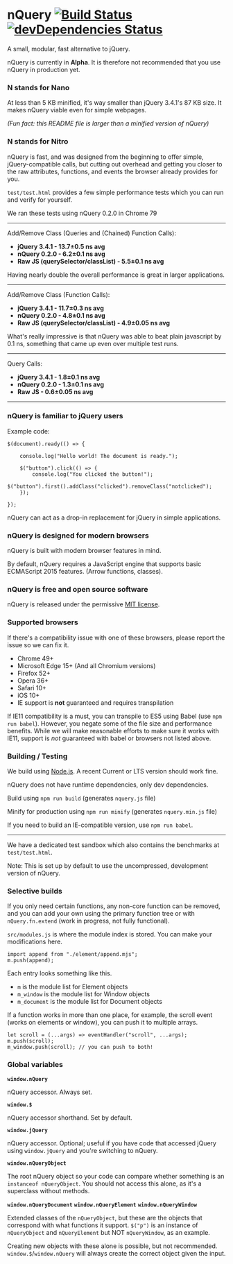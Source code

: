 # nQuery [![Build Status](https://travis-ci.com/dangeredwolf/nQuery.svg?branch=master)](https://travis-ci.com/dangeredwolf/nQuery) [![devDependencies Status](https://david-dm.org/dangeredwolf/nQuery/dev-status.svg)](https://david-dm.org/dangeredwolf/nQuery?type=dev)

A small, modular, fast alternative to jQuery.

nQuery is currently in **Alpha**. It is therefore not recommended that you use nQuery in production yet.

### N stands for Nano

At less than 5 KB minified, it's way smaller than jQuery 3.4.1's 87 KB size. It makes nQuery viable even for simple webpages.

*(Fun fact: this README file is larger than a minified version of nQuery)*

### N stands for Nitro

nQuery is fast, and was designed from the beginning to offer simple, jQuery-compatible calls, but cutting out overhead and getting you closer to the raw attributes, functions, and events the browser already provides for you. 

`test/test.html` provides a few simple performance tests which you can run and verify for yourself.

We ran these tests using nQuery 0.2.0 in Chrome 79

------

Add/Remove Class (Queries and (Chained) Function Calls):

* **jQuery 3.4.1 - 13.7±0.5 ns avg**
* **nQuery 0.2.0 - 6.2±0.1 ns avg**
* **Raw JS (querySelector/classList) - 5.5±0.1 ns avg**

Having nearly double the overall performance is great in larger applications.

------

Add/Remove Class (Function Calls):

* **jQuery 3.4.1 - 11.7±0.3 ns avg**
* **nQuery 0.2.0 - 4.8±0.1 ns avg**
* **Raw JS (querySelector/classList) - 4.9±0.05 ns avg**

What's really impressive is that nQuery was able to beat plain javascript by 0.1 ns, something that came up even over multiple test runs.

------

Query Calls:

* **jQuery 3.4.1 - 1.8±0.1 ns avg**
* **nQuery 0.2.0 - 1.3±0.1 ns avg**
* **Raw JS - 0.6±0.05 ns avg**

------

### nQuery is familiar to jQuery users

Example code:
```
$(document).ready(() => {

    console.log("Hello world! The document is ready.");
    
    $("button").click(() => {
        console.log("You clicked the button!");
        $("button").first().addClass("clicked").removeClass("notclicked");
    });
    
});
```

nQuery can act as a drop-in replacement for jQuery in simple applications.

### nQuery is designed for modern browsers

nQuery is built with modern browser features in mind.

By default, nQuery requires a JavaScript engine that supports basic ECMAScript 2015 features. (Arrow functions, classes).

### nQuery is free and open source software

nQuery is released under the permissive [MIT license](https://github.com/dangeredwolf/nQuery/blob/master/LICENSE).

### Supported browsers

If there's a compatibility issue with one of these browsers, please report the issue so we can fix it.

* Chrome 49+ 
* Microsoft Edge 15+ (And all Chromium versions)
* Firefox 52+
* Opera 36+
* Safari 10+
* iOS 10+
* IE support is **not** guaranteed and requires transpilation

If IE11 compatibility is a must, you can transpile to ES5 using Babel (use `npm run babel`). However, you negate some of the file size and performance benefits. While we will make reasonable efforts to make sure it works with IE11, support is *not* guaranteed with babel or browsers not listed above.

### Building / Testing

We build using [Node.js](https://nodejs.org/en/). A recent Current or LTS version should work fine.

nQuery does not have runtime dependencies, only dev dependencies.

Build using `npm run build` (generates `nquery.js` file)

Minify for production using `npm run minify` (generates `nquery.min.js` file)

If you need to build an IE-compatible version, use `npm run babel`.

---------------------

We have a dedicated test sandbox which also contains the benchmarks at `test/test.html`.

Note: This is set up by default to use the uncompressed, development version of nQuery.

### Selective builds

If you only need certain functions, any non-core function can be removed, and you can add your own using the primary function tree or with `nQuery.fn.extend` (work in progress, not fully functional).

`src/modules.js` is where the module index is stored. You can make your modifications here.

```
import append from "./element/append.mjs";
m.push(append);
```

Each entry looks something like this.

* `m` is the module list for Element objects
* `m_window` is the module list for Window objects
* `m_document` is the module list for Document objects

If a function works in more than one place, for example, the scroll event (works on elements or window), you can push it to multiple arrays.

```
let scroll = (...args) => eventHandler("scroll", ...args);
m.push(scroll);
m_window.push(scroll); // you can push to both!
```

### Global variables

**`window.nQuery`**

nQuery accessor. Always set.

**`window.$`**

nQuery accessor shorthand. Set by default.

**`window.jQuery`**

nQuery accessor. Optional; useful if you have code that accessed jQuery using `window.jQuery` and you're switching to nQuery.

**`window.nQueryObject`**

The root nQuery object so your code can compare whether something is an `instanceof nQueryObject`. You should not access this alone, as it's a superclass without methods.

**`window.nQueryDocument`**
**`window.nQueryElement`**
**`window.nQueryWindow`**

Extended classes of the `nQueryObject`, but these are the objects that correspond with what functions it support. `$("p")` is an instance of `nQueryObject` and `nQueryElement` but NOT `nQueryWindow`, as an example.

Creating new objects with these alone is possible, but not recommended. `window.$`/`window.nQuery` will always create the correct object given the input.
